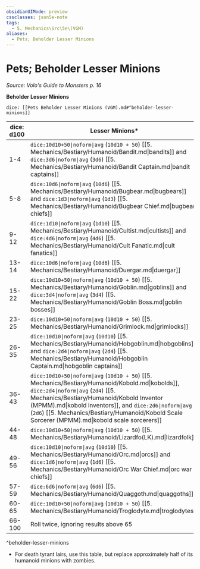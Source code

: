 ```yaml
---
obsidianUIMode: preview
cssclasses: json5e-note
tags:
  - 5. Mechanics\Src\5e\(VGM)
aliases:
  - Pets; Beholder Lesser Minions
---
```

# Pets; Beholder Lesser Minions
*Source: Volo's Guide to Monsters p. 16* 

**Beholder Lesser Minions**

`dice: [[Pets Beholder Lesser Minions (VGM).md#^beholder-lesser-minions]]`

| dice: d100 | Lesser Minions* |
|------------|-----------------|
| 1-4 | `dice:10d10+50\|noform\|avg` (`10d10 + 50`) [[5. Mechanics/Bestiary/Humanoid/Bandit.md\|bandits]] and `dice:3d6\|noform\|avg` (`3d6`) [[5. Mechanics/Bestiary/Humanoid/Bandit Captain.md\|bandit captains]] |
| 5-8 | `dice:10d6\|noform\|avg` (`10d6`) [[5. Mechanics/Bestiary/Humanoid/Bugbear.md\|bugbears]] and `dice:1d3\|noform\|avg` (`1d3`) [[5. Mechanics/Bestiary/Humanoid/Bugbear Chief.md\|bugbear chiefs]] |
| 9-12 | `dice:1d10\|noform\|avg` (`1d10`) [[5. Mechanics/Bestiary/Humanoid/Cultist.md\|cultists]] and `dice:4d6\|noform\|avg` (`4d6`) [[5. Mechanics/Bestiary/Humanoid/Cult Fanatic.md\|cult fanatics]] |
| 13-14 | `dice:10d6\|noform\|avg` (`10d6`) [[5. Mechanics/Bestiary/Humanoid/Duergar.md\|duergar]] |
| 15-22 | `dice:10d10+50\|noform\|avg` (`10d10 + 50`) [[5. Mechanics/Bestiary/Humanoid/Goblin.md\|goblins]] and `dice:3d4\|noform\|avg` (`3d4`) [[5. Mechanics/Bestiary/Humanoid/Goblin Boss.md\|goblin bosses]] |
| 23-25 | `dice:10d10+50\|noform\|avg` (`10d10 + 50`) [[5. Mechanics/Bestiary/Humanoid/Grimlock.md\|grimlocks]] |
| 26-35 | `dice:10d10\|noform\|avg` (`10d10`) [[5. Mechanics/Bestiary/Humanoid/Hobgoblin.md\|hobgoblins]] and `dice:2d4\|noform\|avg` (`2d4`) [[5. Mechanics/Bestiary/Humanoid/Hobgoblin Captain.md\|hobgoblin captains]] |
| 36-43 | `dice:10d10+50\|noform\|avg` (`10d10 + 50`) [[5. Mechanics/Bestiary/Humanoid/Kobold.md\|kobolds]], `dice:2d4\|noform\|avg` (`2d4`) [[5. Mechanics/Bestiary/Humanoid/Kobold Inventor (MPMM).md\|kobold inventors]], and `dice:2d6\|noform\|avg` (`2d6`) [[5. Mechanics/Bestiary/Humanoid/Kobold Scale Sorcerer (MPMM).md\|kobold scale sorcerers]] |
| 44-48 | `dice:10d10+50\|noform\|avg` (`10d10 + 50`) [[5. Mechanics/Bestiary/Humanoid/Lizardfo(LK).md\|lizardfolk]] |
| 49-56 | `dice:10d10\|noform\|avg` (`10d10`) [[5. Mechanics/Bestiary/Humanoid/Orc.md\|orcs]] and `dice:1d6\|noform\|avg` (`1d6`) [[5. Mechanics/Bestiary/Humanoid/Orc War Chief.md\|orc war chiefs]] |
| 57-59 | `dice:6d6\|noform\|avg` (`6d6`) [[5. Mechanics/Bestiary/Humanoid/Quaggoth.md\|quaggoths]] |
| 60-65 | `dice:10d10+50\|noform\|avg` (`10d10 + 50`) [[5. Mechanics/Bestiary/Humanoid/Troglodyte.md\|troglodytes]] |
| 66-100 | Roll twice, ignoring results above 65 |
^beholder-lesser-minions

* For death tyrant lairs, use this table, but replace approximately half of its humanoid minions with zombies.
